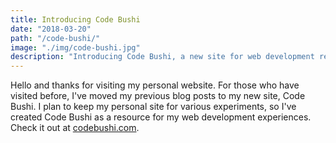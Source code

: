 ```yaml
---
title: Introducing Code Bushi
date: "2018-03-20"
path: "/code-bushi/"
image: "./img/code-bushi.jpg"
description: "Introducing Code Bushi, a new site for web development resources, trends, and techniques."
---
```


Hello and thanks for visiting my personal website. For those who have visited before, I've moved my previous blog posts to my new site, Code Bushi. I plan to keep my personal site for various experiments, so I've created Code Bushi as a resource for my web development experiences. Check it out at <a href="https://codebushi.com">codebushi.com</a>.